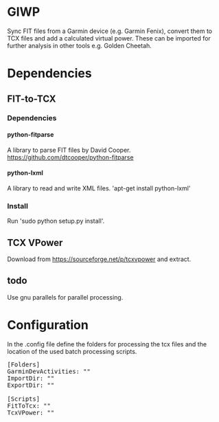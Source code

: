 # GIWP
Sync FIT files from a Garmin device (e.g. Garmin Fenix), convert them to TCX files and add a calculated virtual power. These can be imported for further analysis in other tools e.g. Golden Cheetah.

# Dependencies
## FIT-to-TCX
### Dependencies
#### python-fitparse
A library to parse FIT files by David Cooper. https://github.com/dtcooper/python-fitparse
#### python-lxml 
A library to read and write XML files. 'apt-get install python-lxml'
### Install
Run 'sudo python setup.py install'.

## TCX VPower
Download from https://sourceforge.net/p/tcxvpower and extract.

## todo
Use gnu parallels for parallel processing.

# Configuration
In the .config file define the folders for processing the tcx files and the location of the used batch processing scripts.
<pre>
[Folders]
GarminDevActivities: ""
ImportDir: ""
ExportDir: ""

[Scripts]
FitToTcx: ""
TcxVPower: ""
</pre>
